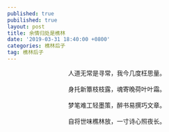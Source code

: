 ```yaml
---
published: true
pubilished: true
layout: post
title: 余情归处是樵林
date: '2019-03-31 18:40:00 +0800'
categories: 樵林后子
tag: 樵林后子
---
```


<div style="text-align:center;">
人道无常是寻常，我今几度枉思量。
<br><br>
身托新簟枝枝露，魂寄晚荷叶叶霜。
<br><br>
梦笔难工轻墨策，醉书易撰巧文章。
<br><br>
自将世味樵林放，一寸诗心照夜长。
<div>
